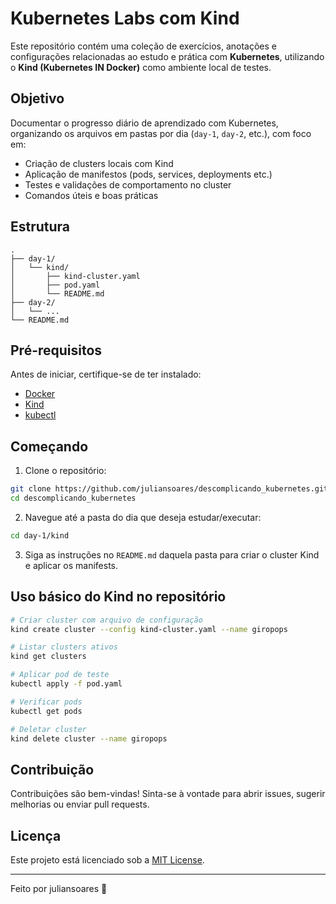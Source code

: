 # Kubernetes Labs com Kind

Este repositório contém uma coleção de exercícios, anotações e configurações relacionadas ao estudo e prática com **Kubernetes**, utilizando o **Kind (Kubernetes IN Docker)** como ambiente local de testes.

## Objetivo

Documentar o progresso diário de aprendizado com Kubernetes, organizando os arquivos em pastas por dia (`day-1`, `day-2`, etc.), com foco em:

- Criação de clusters locais com Kind
- Aplicação de manifestos (pods, services, deployments etc.)
- Testes e validações de comportamento no cluster
- Comandos úteis e boas práticas

## Estrutura

```
.
├── day-1/
│   └── kind/
│       ├── kind-cluster.yaml
│       ├── pod.yaml
│       └── README.md
├── day-2/
│   └── ...
└── README.md
```

## Pré-requisitos

Antes de iniciar, certifique-se de ter instalado:

- [Docker](https://www.docker.com/get-started)
- [Kind](https://kind.sigs.k8s.io/)
- [kubectl](https://kubernetes.io/docs/tasks/tools/)

## Começando

1. Clone o repositório:

```bash
git clone https://github.com/juliansoares/descomplicando_kubernetes.git
cd descomplicando_kubernetes
```

2. Navegue até a pasta do dia que deseja estudar/executar:

```bash
cd day-1/kind
```

3. Siga as instruções no `README.md` daquela pasta para criar o cluster Kind e aplicar os manifests.

## Uso básico do Kind no repositório

```bash
# Criar cluster com arquivo de configuração
kind create cluster --config kind-cluster.yaml --name giropops

# Listar clusters ativos
kind get clusters

# Aplicar pod de teste
kubectl apply -f pod.yaml

# Verificar pods
kubectl get pods

# Deletar cluster
kind delete cluster --name giropops
```

## Contribuição

Contribuições são bem-vindas! Sinta-se à vontade para abrir issues, sugerir melhorias ou enviar pull requests.

## Licença

Este projeto está licenciado sob a [MIT License](LICENSE).

---

Feito por juliansoares 🚀
